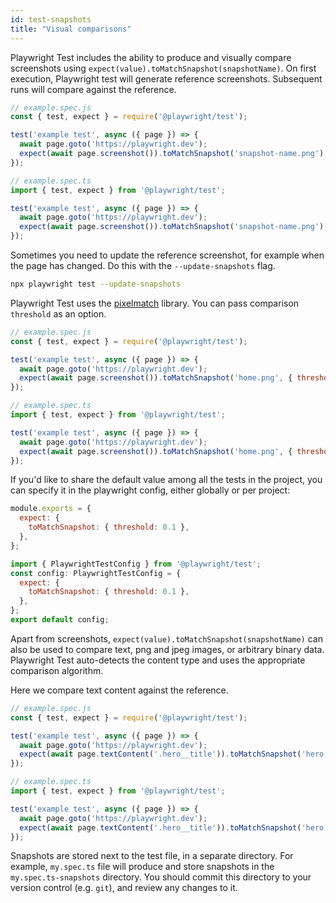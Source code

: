 ```yaml
---
id: test-snapshots
title: "Visual comparisons"
---
```


Playwright Test includes the ability to produce and visually compare screenshots using `expect(value).toMatchSnapshot(snapshotName)`. On first execution, Playwright test will generate reference screenshots. Subsequent runs will compare against the reference.

```js js-flavor=js
// example.spec.js
const { test, expect } = require('@playwright/test');

test('example test', async ({ page }) => {
  await page.goto('https://playwright.dev');
  expect(await page.screenshot()).toMatchSnapshot('snapshot-name.png');
});
```

```js js-flavor=ts
// example.spec.ts
import { test, expect } from '@playwright/test';

test('example test', async ({ page }) => {
  await page.goto('https://playwright.dev');
  expect(await page.screenshot()).toMatchSnapshot('snapshot-name.png');
});
```

Sometimes you need to update the reference screenshot, for example when the page has changed. Do this with the  `--update-snapshots` flag.

```bash
npx playwright test --update-snapshots
```

Playwright Test uses the [pixelmatch](https://github.com/mapbox/pixelmatch) library. You can pass comparison `threshold` as an option.

```js js-flavor=js
// example.spec.js
const { test, expect } = require('@playwright/test');

test('example test', async ({ page }) => {
  await page.goto('https://playwright.dev');
  expect(await page.screenshot()).toMatchSnapshot('home.png', { threshold: 0.2 });
});
```

```js js-flavor=ts
// example.spec.ts
import { test, expect } from '@playwright/test';

test('example test', async ({ page }) => {
  await page.goto('https://playwright.dev');
  expect(await page.screenshot()).toMatchSnapshot('home.png', { threshold: 0.2 });
});
```

If you'd like to share the default value among all the tests in the project, you can specify it in the playwright config, either globally or per project:

```js js-flavor=js
module.exports = {
  expect: {
    toMatchSnapshot: { threshold: 0.1 },
  },
};
```

```js js-flavor=ts
import { PlaywrightTestConfig } from '@playwright/test';
const config: PlaywrightTestConfig = {
  expect: {
    toMatchSnapshot: { threshold: 0.1 },
  },
};
export default config;
```

Apart from screenshots, `expect(value).toMatchSnapshot(snapshotName)` can also be used to compare text, png and jpeg images, or arbitrary binary data. Playwright Test auto-detects the content type and uses the appropriate comparison algorithm.

Here we compare text content against the reference.

```js js-flavor=js
// example.spec.js
const { test, expect } = require('@playwright/test');

test('example test', async ({ page }) => {
  await page.goto('https://playwright.dev');
  expect(await page.textContent('.hero__title')).toMatchSnapshot('hero.txt');
});
```

```js js-flavor=ts
// example.spec.ts
import { test, expect } from '@playwright/test';

test('example test', async ({ page }) => {
  await page.goto('https://playwright.dev');
  expect(await page.textContent('.hero__title')).toMatchSnapshot('hero.txt');
});
```

Snapshots are stored next to the test file, in a separate directory. For example, `my.spec.ts` file will produce and store snapshots in the `my.spec.ts-snapshots` directory. You should commit this directory to your version control (e.g. `git`), and review any changes to it.
